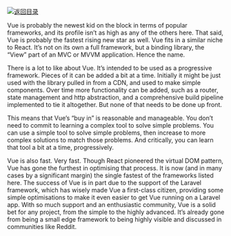 [![返回目录](https://parg.co/U01)](https://parg.co/bWF)

Vue is probably the newest kid on the block in terms of popular frameworks, and its profile isn’t as high as any of the others here. That said, Vue is probably the fastest rising new star as well. Vue fits in a similar niche to React. It’s not on its own a full framework, but a binding library, the “View” part of an MVC or MVVM application. Hence the name.

There is a lot to like about Vue. It’s intended to be used as a progressive framework. Pieces of it can be added a bit at a time. Initially it might be just used with the library pulled in from a CDN, and used to make simple components. Over time more functionality can be added, such as a router, state management and http abstraction, and a comprehensive build pipeline implemented to tie it altogether. But none of that needs to be done up front.

This means that Vue’s “buy in” is reasonable and manageable. You don’t need to commit to learning a complex tool to solve simple problems. You can use a simple tool to solve simple problems, then increase to more complex solutions to match those problems. And critically, you can learn that tool a bit at a time, progressively.

Vue is also fast. Very fast. Though React pioneered the virtual DOM pattern, Vue has gone the furthest in optimising that process. It is now (and in many cases by a significant margin) the single fastest of the frameworks listed here.
The success of Vue is in part due to the support of the Laravel framework, which has wisely made Vue a first-class citizen, providing some simple optimisations to make it even easier to get Vue running on a Laravel app. With so much support and an enthusiastic community, Vue is a solid bet for any project, from the simple to the highly advanced. It’s already gone from being a small edge framework to being highly visible and discussed in communities like Reddit.
